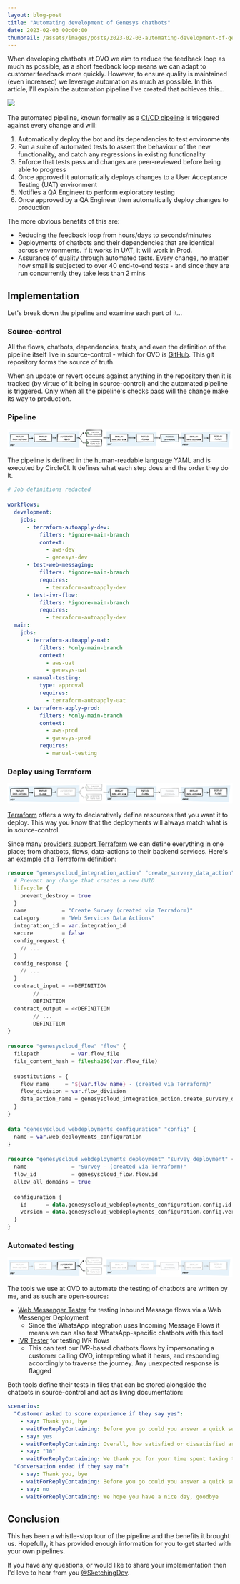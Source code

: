 ```yaml
---
layout: blog-post
title: "Automating development of Genesys chatbots"
date: 2023-02-03 00:00:00
thumbnail: /assets/images/posts/2023-02-03-automating-development-of-genesys-chatbots/thumbnail.png
---
```


When developing chatbots at OVO we aim to reduce the feedback loop as much as possible, as a short feedback loop means we
can adapt to customer feedback more quickly. However, to ensure quality is maintained (even increased) we leverage
automation as much as possible. In this article, I'll explain the automation pipeline I've created that achieves this...

![](../../../assets/images/posts/2023-02-03-automating-development-of-genesys-chatbots/annotated-pipeline.png)

The automated pipeline, known formally as a [CI/CD pipeline](https://en.wikipedia.org/wiki/CI/CD) is triggered against 
every change and will:
  1. Automatically deploy the bot and its dependencies to test environments
  2. Run a suite of automated tests to assert the behaviour of the new functionality, and catch any regressions in 
     existing functionality
  3. Enforce that tests pass and changes are peer-reviewed before being able to progress
  4. Once approved it automatically deploys changes to a User Acceptance Testing (UAT) environment
  5. Notifies a QA Engineer to perform exploratory testing
  6. Once approved by a QA Engineer then automatically deploy changes to production

The more obvious benefits of this are:
- Reducing the feedback loop from hours/days to seconds/minutes
- Deployments of chatbots and their dependencies that are identical across environments. If it works in UAT, it will work
  in Prod.
- Assurance of quality through automated tests. Every change, no matter how small is subjected to over 40 end-to-end
  tests - and since they are run concurrently they take less than 2 mins

## Implementation
Let's break down the pipeline and examine each part of it...

### Source-control
All the flows, chatbots, dependencies, tests, and even the definition of the pipeline itself live in
source-control - which for OVO is [GitHub](https://github.com/). This git repository forms the source of truth.

When an update or revert occurs against anything in the repository then it is tracked (by virtue of it being
in source-control) and the automated pipeline is triggered. Only when all the pipeline's checks pass will the change
make its way to production.

### Pipeline
![Overview of pipeline, from dev, uat to prod](../../assets/images/posts/2023-02-03-automating-development-of-genesys-chatbots/pipeline-overview.png)

The pipeline is defined in the human-readable language YAML and is executed by CircleCI. It defines what each step
does and the order they do it.

```yaml
# Job definitions redacted

workflows:
  development:
    jobs:
      - terraform-autoapply-dev:
          filters: *ignore-main-branch
          context:
            - aws-dev
            - genesys-dev
      - test-web-messaging:
          filters: *ignore-main-branch
          requires:
            - terraform-autoapply-dev
      - test-ivr-flow:
          filters: *ignore-main-branch
          requires:
            - terraform-autoapply-dev
  main:
    jobs:
      - terraform-autoapply-uat:
          filters: *only-main-branch
          context:
            - aws-uat
            - genesys-uat
      - manual-testing:
          type: approval
          requires:
            - terraform-autoapply-uat
      - terraform-apply-prod:
          filters: *only-main-branch
          context:
            - aws-prod
            - genesys-prod
          requires:
            - manual-testing
```

### Deploy using Terraform
![Pipeline with Terraform tasks highlighted](../../assets/images/posts/2023-02-03-automating-development-of-genesys-chatbots/pipeline-terraform.png)

[Terraform](https://www.terraform.io/) offers a way to declaratively define resources that you want it to deploy. This
way you know that the deployments will always match what is in source-control.

Since many [providers support Terraform](https://registry.terraform.io/browse/providers) we can define everything in
one place; from chatbots, flows, data-actions to their backend services. Here's an example of a Terraform definition:

```terraform
resource "genesyscloud_integration_action" "create_survery_data_action" {
  # Prevent any change that creates a new UUID
  lifecycle {
    prevent_destroy = true
  }
  name           = "Create Survey (created via Terraform)"
  category       = "Web Services Data Actions"
  integration_id = var.integration_id
  secure         = false
  config_request {
    // ...
  }
  config_response {
    // ...
  }
  contract_input = <<DEFINITION
        // ...
        DEFINITION
  contract_output = <<DEFINITION
        // ...
        DEFINITION
}

resource "genesyscloud_flow" "flow" {
  filepath          = var.flow_file
  file_content_hash = filesha256(var.flow_file)

  substitutions = {
    flow_name     = "${var.flow_name} - (created via Terraform)"
    flow_division = var.flow_division
    data_action_name = genesyscloud_integration_action.create_survery_data_action.name
  }
}

data "genesyscloud_webdeployments_configuration" "config" {
  name = var.web_deployments_configuration
}

resource "genesyscloud_webdeployments_deployment" "survey_deployment" {
  name              = "Survey - (created via Terraform)"
  flow_id           = genesyscloud_flow.flow.id
  allow_all_domains = true

  configuration {
    id      = data.genesyscloud_webdeployments_configuration.config.id
    version = data.genesyscloud_webdeployments_configuration.config.version
  }
}
```

### Automated testing
![Pipeline with automated testing tasks highlighted](../../assets/images/posts/2023-02-03-automating-development-of-genesys-chatbots/pipeline-testing.png)

The tools we use at OVO to automate the testing of chatbots are written by me, and as such are open-source:
- [Web Messenger Tester](https://github.com/ovotech/genesys-web-messaging-tester) for testing Inbound Message flows via
  a Web Messenger Deployment
    - Since the WhatsApp integration uses Incoming Message Flows it means we can also test WhatsApp-specific chatbots with this tool
- [IVR Tester](https://github.com/SketchingDev/ivr-tester) for testing IVR flows
    - This can test our IVR-based chatbots flows by impersonating a customer calling OVO, interpreting what it hears, and
      responding accordingly to traverse the journey. Any unexpected response is flagged

Both tools define their tests in files that can be stored alongside the chatbots in source-control and act as living documentation:
```yaml
scenarios:
  "Customer asked to score experience if they say yes":
    - say: Thank you, bye
    - waitForReplyContaining: Before you go could you answer a quick survey?
    - say: yes
    - waitForReplyContaining: Overall, how satisfied or dissatisfied are you with our company?
    - say: "10"
    - waitForReplyContaining: We thank you for your time spent taking this survey. Your response has been recorded.
  "Conversation ended if they say no":
    - say: Thank you, bye
    - waitForReplyContaining: Before you go could you answer a quick survey?
    - say: no
    - waitForReplyContaining: We hope you have a nice day, goodbye
```

## Conclusion

This has been a whistle-stop tour of the pipeline and the benefits it brought us. Hopefully, it has provided enough
information for you to get started with your own pipelines.

If you have any questions, or would like to share your implementation then I'd love to hear from you
[@SketchingDev](https://twitter.com/SketchingDev).
